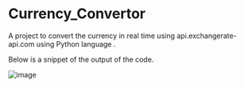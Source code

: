 # Currency_Convertor

A project to convert the currency in real time using api.exchangerate-api.com using Python language . 

Below is a snippet of the output of the code.

![image](https://github.com/jai2256/Currency_Convertor/assets/98225047/f033fe05-35ee-4093-9ef6-79902ce73708)
